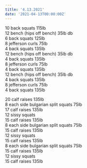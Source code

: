 ```yaml
---
title: '4.13.2021'
date: '2021-04-13T00:00:00Z'
---
```

 
10 back squats 115lb   
12 bench (hips off bench) 35lb db  
6 back squats 125lb  
8 jefferson curls 75lb  
4 back squats 135lb   
12 bench (hips off bench) 35lb db  
4 back squats 135lb  
8 jefferson curls 75lb  
4 back squats 135lb   
12 bench (hips off bench) 35lb db  
4 back squats 135lb  
8 jefferson curls 75lb  
4 back squats 135lb  
  
20 calf raises 135lb    
8 each side bulgarian split squats 75lb  
17 calf raises 135lb  
12 sissy squats    
15 calf raises 135lb   
8 each side bulgarian split squats 75lb  
15 calf raises 135lb   
12 sissy squats    
15 calf raises 135lb   
8 each side bulgarian split squats 75lb  
15 calf raises 135lb  
12 sissy squats    
15 calf raises 135lb 